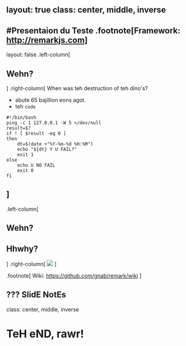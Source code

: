 layout: true
class: center, middle, inverse
---
#Presentaion du Teste
.footnote[Framework: http://remarkjs.com]
---
layout: false
.left-column[
  ## Wehn?
]
.right-column[
  When was teh destruction of teh dino's?
  - abute 65 bajillion eons agot.
  - teh `code`

```shell
#!/bin/bash
ping -c 1 127.0.0.1 -W 5 >/dev/null
result=$?
if ! [ $result -eq 0 ]
then
    dt=$(date +"%Y-%m-%d %H:%M")
    echo "${dt} Y U FAIL?"
    exit 1
else
    echo U NO FAIL
    exit 0
fi

```


]
---
.left-column[
  ## Wehn?
  ## Hhwhy?
]
.right-column[
    ![](https://images.duckduckgo.com/iu/?u=http%3A%2F%2Fi2.kym-cdn.com%2Fphotos%2Fimages%2Foriginal%2F000%2F257%2F726%2Ffe3.jpg)
]

.footnote[ Wiki: https://github.com/gnab/remark/wiki ]

???
SlidE NotEs
---
class: center, middle, inverse
# TeH eND, rawr!

